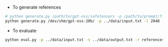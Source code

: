 - To generate references

```bash
# python generate.py /path/to/gpt-oss/safetensors -p /path/to/prompt/file -l max_new_tokens
python generate.py /dev/shm/gpt-oss-20b/ -p ../data/input.txt -l 2048
```

- To evaluate

```bash
python eval.py -p ../data/input.txt -s ../data/output.txt -r references/refs_fp32.txt
```
